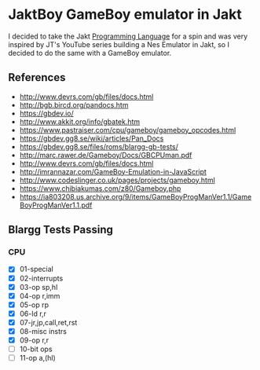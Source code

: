 # JaktBoy GameBoy emulator in Jakt
I decided to take the Jakt [Programming Language](https://github.com/SerenityOS/jakt) for a spin and was very inspired by JT's YouTube series building a Nes Emulator in Jakt, so I decided to do the same with a GameBoy emulator.

## References
- http://www.devrs.com/gb/files/docs.html
- http://bgb.bircd.org/pandocs.htm
- https://gbdev.io/
- http://www.akkit.org/info/gbatek.htm
- https://www.pastraiser.com/cpu/gameboy/gameboy_opcodes.html
- https://gbdev.gg8.se/wiki/articles/Pan_Docs
- https://gbdev.gg8.se/files/roms/blargg-gb-tests/
- http://marc.rawer.de/Gameboy/Docs/GBCPUman.pdf
- http://www.devrs.com/gb/files/docs.html
- http://imrannazar.com/GameBoy-Emulation-in-JavaScript
- http://www.codeslinger.co.uk/pages/projects/gameboy.html
- https://www.chibiakumas.com/z80/Gameboy.php
- https://ia803208.us.archive.org/9/items/GameBoyProgManVer1.1/GameBoyProgManVer1.1.pdf


## Blargg Tests Passing

### CPU
- [x] 01-special
- [x] 02-interrupts
- [x] 03-op sp,hl
- [x] 04-op r,imm
- [x] 05-op rp
- [x] 06-ld r,r
- [x] 07-jr,jp,call,ret,rst
- [x] 08-misc instrs
- [x] 09-op r,r
- [ ] 10-bit ops
- [ ] 11-op a,(hl)
